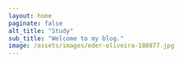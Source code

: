 ```yaml
---
layout: home
paginate: false
alt_title: "Study"
sub_title: "Welcome to my blog."
image: /assets/images/eder-oliveira-180877.jpg
---
```

